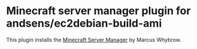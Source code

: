 Minecraft server manager plugin for andsens/ec2debian-build-ami
===============================================================
This plugin installs the [Minecraft Server Manager](http://marcuswhybrow.net/minecraft-server-manager/)
by Marcus Whybrow.
